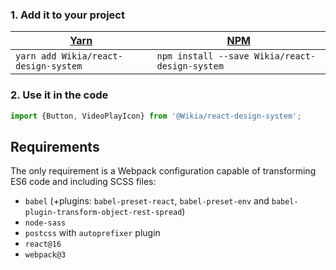 ### 1. Add it to your project
| [Yarn](https://yarnpkg.com/en/) | [NPM](https://www.npmjs.com/) |
| --- | --- |
| `yarn add Wikia/react-design-system` | `npm install --save Wikia/react-design-system` |

### 2. Use it in the code
```js static
import {Button, VideoPlayIcon} from '@Wikia/react-design-system';
```

## Requirements
The only requirement is a Webpack configuration capable of transforming ES6 code and including SCSS files:
- `babel` (+plugins: `babel-preset-react`, `babel-preset-env` and `babel-plugin-transform-object-rest-spread`)
- `node-sass`
- `postcss` with `autoprefixer` plugin
- `react@16`
- `webpack@3`
